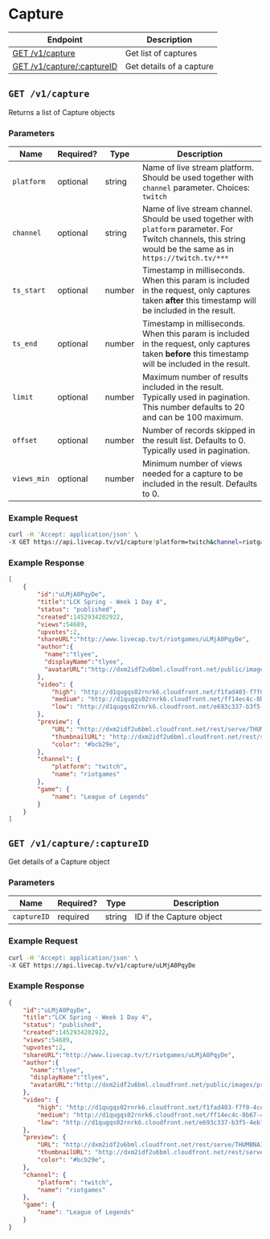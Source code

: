 # Capture

| Endpoint | Description |
| ---- | --------------- |
| [GET /v1/capture](/v1/capture.md#list-captures) | Get list of captures |
| [GET /v1/capture/:captureID](/v1/capture.md#get-capture) | Get details of a capture |

## `GET /v1/capture`

Returns a list of Capture objects

### Parameters

<table>
    <thead>
        <tr>
            <th>Name</th>
            <th>Required?</th>
            <th width="50">Type</th>
            <th width=100%>Description</th>
        </tr>
    </thead>
    <tbody>
        <tr>
            <td><code>platform</code></td>
            <td>optional</td>
            <td>string</td>
            <td>Name of live stream platform. Should be used together with <code>channel</code> parameter. Choices: <code>twitch</code></td>
        </tr>
        <tr>
            <td><code>channel</code></td>
            <td>optional</td>
            <td>string</td>
            <td>Name of live stream channel. Should be used together with <code>platform</code> parameter. For Twitch channels, this string would be the same as in <code>https://twitch.tv/***</code></td>
        </tr>
        <tr>
            <td><code>ts_start</code></td>
            <td>optional</td>
            <td>number</td>
            <td>Timestamp in milliseconds. When this param is included in the request, only captures taken <b>after</b> this timestamp will be included in the result.</td>
        </tr>
        <tr>
            <td><code>ts_end</code></td>
            <td>optional</td>
            <td>number</td>
            <td>Timestamp in milliseconds. When this param is included in the request, only captures taken <b>before</b> this timestamp will be included in the result.</td>
        </tr>
        <tr>
            <td><code>limit</code></td>
            <td>optional</td>
            <td>number</td>
            <td>Maximum number of results included in the result. Typically used in pagination. This number defaults to 20 and can be 100 maximum.</td>
        </tr>
        <tr>
            <td><code>offset</code></td>
            <td>optional</td>
            <td>number</td>
            <td>Number of records skipped in the result list. Defaults to 0. Typically used in pagination.</td>
        </tr>
        <tr>
            <td><code>views_min</code></td>
            <td>optional</td>
            <td>number</td>
            <td>Minimum number of views needed for a capture to be included in the result. Defaults to 0.</td>
        </tr>
    </tbody>
</table>

### Example Request

```bash
curl -H 'Accept: application/json' \
-X GET https://api.livecap.tv/v1/capture?platform=twitch&channel=riotgames
```

### Example Response

```json
[
    {  
        "id":"uLMjA0PqyDe",
        "title":"LCK Spring - Week 1 Day 4",
        "status": "published",
        "created":1452934202922,
        "views":54689,
        "upvotes":2,
        "shareURL":"http://www.livecap.tv/t/riotgames/uLMjA0PqyDe",
        "author":{  
          "name":"tlyee",
          "displayName":"tlyee",
          "avatarURL":"http://dxm2idf2u6bml.cloudfront.net/public/images/profile.jpg"
        },
        "video": {
            "high": "http://d1qugqs02rnrk6.cloudfront.net/f1fad403-f7f0-4cee-83a5-80f2a6446c84.mp4",
            "medium": "http://d1qugqs02rnrk6.cloudfront.net/ff14ec4c-8b67-47ee-b4a6-9849646372e2.mp4",
            "low": "http://d1qugqs02rnrk6.cloudfront.net/e693c337-b3f5-4eb7-876d-751e993484ed.mp4"
        },
        "preview": {
            "URL": "http://dxm2idf2u6bml.cloudfront.net/rest/serve/THUMBNAILS/d1256087-5f36-4278-91b0-fc2814d54648.jpg",
            "thumbnailURL": "http://dxm2idf2u6bml.cloudfront.net/rest/serve/THUMBNAILS/d1256087-5f36-4278-91b0-fc2814d54648.jpg?width=350",
            "color": "#bcb29e",
        },
        "channel": {
            "platform": "twitch",
            "name": "riotgames"
        },
        "game": {
            "name": "League of Legends"
        }
    }
]   
```

## `GET /v1/capture/:captureID`

Get details of a Capture object

### Parameters

<table>
    <thead>
        <tr>
            <th>Name</th>
            <th>Required?</th>
            <th width="50">Type</th>
            <th width=100%>Description</th>
        </tr>
    </thead>
    <tbody>
        <tr>
            <td><code>captureID</code></td>
            <td>required</td>
            <td>string</td>
            <td>ID if the Capture object</td>
        </tr>
    </tbody>
</table>

### Example Request

```bash
curl -H 'Accept: application/json' \
-X GET https://api.livecap.tv/v1/capture/uLMjA0PqyDe
```

### Example Response

```json
{  
    "id":"uLMjA0PqyDe",
    "title":"LCK Spring - Week 1 Day 4",
    "status": "published",
    "created":1452934202922,
    "views":54689,
    "upvotes":2,
    "shareURL":"http://www.livecap.tv/t/riotgames/uLMjA0PqyDe",
    "author":{  
      "name":"tlyee",
      "displayName":"tlyee",
      "avatarURL":"http://dxm2idf2u6bml.cloudfront.net/public/images/profile.jpg"
    },
    "video": {
        "high": "http://d1qugqs02rnrk6.cloudfront.net/f1fad403-f7f0-4cee-83a5-80f2a6446c84.mp4",
        "medium": "http://d1qugqs02rnrk6.cloudfront.net/ff14ec4c-8b67-47ee-b4a6-9849646372e2.mp4",
        "low": "http://d1qugqs02rnrk6.cloudfront.net/e693c337-b3f5-4eb7-876d-751e993484ed.mp4"
    },
    "preview": {
        "URL": "http://dxm2idf2u6bml.cloudfront.net/rest/serve/THUMBNAILS/d1256087-5f36-4278-91b0-fc2814d54648.jpg",
        "thumbnailURL": "http://dxm2idf2u6bml.cloudfront.net/rest/serve/THUMBNAILS/d1256087-5f36-4278-91b0-fc2814d54648.jpg?width=350",
        "color": "#bcb29e",
    },
    "channel": {
        "platform": "twitch",
        "name": "riotgames"
    },
    "game": {
        "name": "League of Legends"
    }
}   
```

